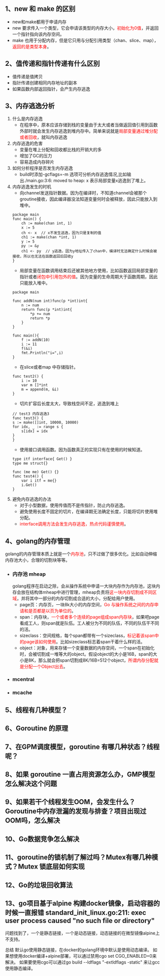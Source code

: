 ##  1、new 和 make 的区别
*   new和make都用于申请内存
*   new 要求传入一个类型，它会申请该类型的内存大小，<font color =red>初始化为0值</font>，并返回一个指针指向该内存空间。
*   make 也用于分配内存，但是它只用与分配引用类型（chan、slice、map），<font color=red>返回的是类型本身</font>。

##  2、值传递和指针传递有什么区别
*   值传递是值拷贝
*   指针传递创建相同内存地址的副本
*   如果函数内部返回指针，会产生内存逃逸
##  3、内存逃逸分析
1.  什么是内存逃逸
    *   在程序中，原本应该存储到栈的变量由于太大或者当做返回值引用到函数外部时就会发生内存逃逸到堆内存中。简单来说就是<font color=red>局部变量通过堆分配或者回收</font>，就叫内存逃逸
2.  内存逃逸的危害
    *   变量在堆上分配和回收都比栈的开销大的多
    *   增加了GC的压力
    *   容易造成内存碎片
3.  如何分析程序是否发生内存逃逸
    *   build时添加-gcflags=-m 选项可分析内存逃逸情况,比如输出./main.go:3:6: moved to heap: x 表示局部变量x逃逸到了堆上。
4.  内存逃逸发生的时机
    *   向channel发送指针数据。因为在编译时，不知道channel会被那个groutine接收，因此编译器没法知道变量何时会被释放，因此只能放入到堆中。
    ```
    package main
    func main() {
        ch := make(chan int, 1)
        x := 5
        ch <- x  // x不发生逃逸，因为只是复制的值
        ch1 := make(chan *int, 1)
        y := 5
        py := &y
        ch1 <- py  // y逃逸，因为y地址传入了chan中，编译时无法确定什么时候会被接收，所以也无法在函数返回后回收y
    }
    ```
    * 局部变量在函数调用结束后还被其他地方使用，比如函数返回局部变量的指针或者<font color=red>闭包中引用包外的值</font>。因为变量的生命周期大于函数周期，因此只能放入堆中。
    ```
    package main

    func addN(num int)func(p *int)int{
        n := num
        return func(p *int)int{
            *p += num
            return *p
        }
    }

    func main(){
        f := addN(10)
        i := 11
        f(&i)
        fmt.Println("i=",i)
    }
    ```
    *   在slice或者map 中存储指针。
    ```
    func test2() {
        i := 10
        var m []*int
        m = append(m, &i)
    }
    ```
    *   切片扩容后长度太大，导致栈空间不足，逃逸到堆上
    ```
    // test3 内存逃逸3
    func test3() {
	s := make([]int, 10000, 10000)
	for idx, _ := range s {
		s[idx] = idx
	}
    }
    ```
    *   使用接口调用函数。因为函数真正的实现只有在使用的时候知道。
    ```
    type itf interface{ Get() }
    type me struct{}

    func (me me) Get() {}
    func test4() {
        var i itf = me{}
        i.Get()
    }
    ```
5.  避免内存逃逸的办法
    *   对于小型数据，使用传值而不是传指针，防止内存逃逸。
    *   避免使用长度不固定的切片，在编译期无法确定长度，只能将切片使用堆分配。
    *   <font color=red>interface调用方法会发生内存逃逸，热点代码谨慎使用</font>。

##  4、golang的内存管理
  golang的内存管理本质上就是一个<font color=red>内存池</font>，只不过做了很多优化。比如自动伸缩内存池大小，合理的切割块等等。
-   ### 内存池 mheap
    golang程序在启动之除，会从操作系统中申请一大块内存作为内存池，这块内存会放在结构体mheap中进行管理，mheap负责将<font color=red>这一块内存切割成不同区域</font>，并将其中一部分的内存切割成合适的大小，分配给用户使用。
    -   page页：内存页，一块8k大小的内存空间，<font color=red>Go 与操作系统之间的内存申请和是否都是以页为单位的</font>。
    -   span：内存块，<font color=red>一个或者多个连续的page组成span内存块</font>，如果吧page看成工人，则span就是队伍。工人被分为不同的队伍，不同的队伍干不同的活。
    -   sizeclass：空间规格，每个span都带有一个sizeclass，<font color=red>标记着该span中的page该如何使用</font>。比如sizeclass标志着span干着什么样的活。
    -   object：对象，用来存储一个变量数据的内存空间，一个span在初始化时，会被切割成一堆等大的object。假设object的大小是16B，span的大小是8K，那么就会把span切割成8K/16B=512个object，<font color=red>所谓内存分配就是分配一个Object出去</font>。
-   ### mcentral
-   ### mcache

##  5、线程有几种模型？
##  6、Goroutine 的原理
##  7、在GPM调度模型，goroutine 有哪几种状态？线程呢？
##  8、如果 goroutine 一直占用资源怎么办，GMP模型怎么解决这个问题
##  9、如果若干个线程发生OOM，会发生什么？Goroutine中内存泄漏的发现与排查？项目出现过OOM吗，怎么解决
##  10、Go数据竞争怎么解决
##  11、goroutine的锁机制了解过吗？Mutex有哪几种模式？Mutex 锁底层如何实现
##  12、Go的垃圾回收算法

##  13、go项目基于alpine 构建docker镜像，启动容器的时候一直报错 standard_init_linux.go:211: exec user process caused "no such file or directory"
问题找到了，一个是静态链接，一个是动态链接，动态链接的在微型镜像alpine上不支持。

总结
默认go使用静态链接，在docker的golang环境中默认是使用动态编译。
如果想使用docker编译+alpine部署，可以通过禁用cgo set CGO_ENABLED=0来解决。
如果要使用cgo可以通过go build --ldflags "-extldflags -static" 来让gcc使用静态编译。
